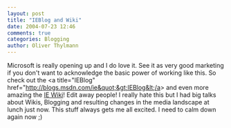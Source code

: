 ```yaml
---
layout: post
title: "IEBlog and Wiki"
date: 2004-07-23 12:46
comments: true
categories: Blogging
author: Oliver Thylmann
---
```



Microsoft is really opening up and I do love it. See it as very good marketing if you don't want to acknowledge the basic power of working like this. So check out the &lt;a title=&quot;IEBlog&quot; href=&quot;http://blogs.msdn.com/ie&quot;&gt;IEBlog&lt;/a&gt; and even more amazing the [IE Wiki](http://channel9.msdn.com/wiki/default.aspx/Channel9.InternetExplorerFeedback)! Edit away people! I really hate this but I had big talks about Wikis, Blogging and resulting changes in the media landscape at lunch just now. This stuff always gets me all excited. I need to calm down again now ;)


